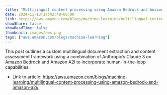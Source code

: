 ```yaml
---
title: "Multilingual content processing using Amazon Bedrock and Amazon A2I"
date: 2024-11-13T17:42:48+00:00
link: https://aws.amazon.com/blogs/machine-learning/multilingual-content-processing-using-amazon-bedrock-and-amazon-a2i/
showShare: false
showReadTime: false
thumbnail: images/aws.png
tags: ["aws.amazon.com/blogs/machine-learning"]
---
```

This post outlines a custom multilingual document extraction and content assessment framework using a combination of Anthropic’s Claude 3 on Amazon Bedrock and Amazon A2I to incorporate human-in-the-loop capabilities.

- Link to article: https://aws.amazon.com/blogs/machine-learning/multilingual-content-processing-using-amazon-bedrock-and-amazon-a2i/